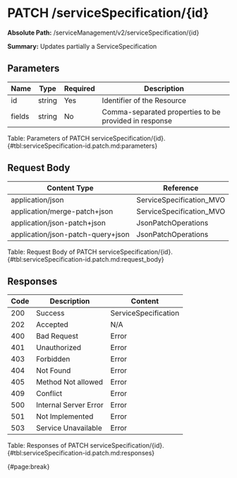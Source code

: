 <!--
    ATTENTION: This file was generated via gradle!
               Do NOT manually edit this file! Any such changes will be overwritten!
-->

# PATCH /serviceSpecification/{id}

**Absolute Path:** /serviceManagement/v2/serviceSpecification/{id}

**Summary:** Updates partially a ServiceSpecification

## Parameters

| Name | Type | Required | Description |
| ------ | ------ | --- | ------------ |
| id | string | Yes | Identifier of the Resource |
| fields | string | No | Comma-separated properties to be provided in response |

Table: Parameters of PATCH serviceSpecification/{id}. {#tbl:serviceSpecification-id.patch.md:parameters}

## Request Body

| Content Type | Reference |
|--------------|-----------|
| application/json | ServiceSpecification_MVO |
| application/merge-patch+json | ServiceSpecification_MVO |
| application/json-patch+json | JsonPatchOperations |
| application/json-patch-query+json | JsonPatchOperations |

Table: Request Body of PATCH serviceSpecification/{id}. {#tbl:serviceSpecification-id.patch.md:request_body}

## Responses

| Code | Description | Content |
|------|-------------|---------|
| 200 | Success | ServiceSpecification |
| 202 | Accepted | N/A |
| 400 | Bad Request | Error |
| 401 | Unauthorized | Error |
| 403 | Forbidden | Error |
| 404 | Not Found | Error |
| 405 | Method Not allowed | Error |
| 409 | Conflict | Error |
| 500 | Internal Server Error | Error |
| 501 | Not Implemented | Error |
| 503 | Service Unavailable | Error |

Table: Responses of PATCH serviceSpecification/{id}. {#tbl:serviceSpecification-id.patch.md:responses}

{#page:break}
